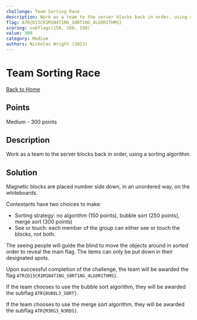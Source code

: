 ```yaml
---
challenge: Team Sorting Race
description: Work as a team to the server blocks back in order, using a sorting algorithm.
flag: ATR{D15CR1M1N4T1NG_S0RT1NG_4LG0R1THMS}
scoring: subflags(150, 100, 150)
value: 300
category: Medium
authors: Nicholas Wright (2023)
---
```


# Team Sorting Race

[Back to Home](../../README.md)

## Points

Medium - 300 points

## Description

Work as a team to the server blocks back in order, using a sorting algorithm.

## Solution

Magnetic blocks are placed number side down, in an unordered way, on the whiteboards. 

Contestants have two choices to make:

- Sorting strategy: no algorithm (150 points), bubble sort (250 points), merge sort (300 points)
- See or touch: each member of the group can either see or touch the blocks, not both.

The seeing people will guide the blind to move the objects around in sorted order to reveal the main flag. The items can only be put down in their designated spots.

Upon successful completion of the challenge, the team will be awarded the flag `ATR{D15CR1M1N4T1NG_S0RT1NG_4LG0R1THMS}`.

If the team chooses to use the bubble sort algorithm, they will be awarded the subflag `ATR{8U88L3_S0RT}`.

If the team chooses to use the merge sort algorithm, they will be awarded the subflag `ATR{M3RG3_N3RDS}`.